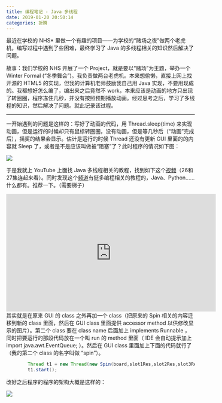```yaml
---
title: 编程笔记 - Java 多线程
date: 2019-01-20 20:50:14
categories: 折腾
---
```


最近在学校的 NHS* 里做一个有趣的项目——为学校的“赌场之夜”做两个老虎机，编写过程中遇到了些困难，最终学习了 Java 的多线程相关的知识然后解决了问题。

<!--more-->

故事：我们学校的 NHS 开展了一个 Project，就是要以“赌场”为主题，举办一个 Winter Formal (“冬季舞会”)。我负责做两台老虎机。本来想偷懒，直接上网上找开源的 HTML5 的实现，但我的计算机老师鼓励我自己用 Java 实现，不要用现成的。我都想好怎么编了，编出来之后竟然不 work，本来应该是动画的地方只出现了转圈圈，程序冻住几秒，并没有按照预期播放动画。经过思考之后，学习了多线程的知识，然后解决了问题。就此记录该过程。

------

一开始遇到的问题是这样的：写好了动画的代码，用 Thread.sleep(time) 来实现动画，但是运行的时候却只有鼠标转圈圈，没有动画，但是等几秒后（“动画”完成后），摇奖的结果会显示。估计是运行的时候 Thread 还没有更新 GUI 里面的的内容就 Sleep 了，或者是不是应该叫做被“阻塞”了？此时程序的情况如下图：

![](https://raw.githubusercontent.com/mgrddsj/PicLib/master/One%20Thread.gif)

于是我就上 YouTube 上面找 Java 多线程相关的教程，找到如下这个[视频](https://youtu.be/VYN-CBtPNiM)（26和27集连起来看）。同时发现这个[频道](https://www.youtube.com/user/thenewboston)有挺多编程相关的教程的，Java、Python……什么都有。推荐一下。（需要梯子）

<iframe width="560" height="315" src="https://www.youtube.com/embed/VYN-CBtPNiM" frameborder="0" allow="accelerometer; autoplay; encrypted-media; gyroscope; picture-in-picture" allowfullscreen></iframe>
其实就是在原来 GUI 的 class 之外再加一个 class（把原来的 Spin 相关的内容迁移到新的 class 里面，然后在 GUI class 里面提供 accessor method 以供修改显示的图片）。第二个 class 要在 class name 后面加上 implements Runnable ，同时把要运行的那段代码放在一个叫 run 的 method 里面（ IDE 会自动提示加上 import java.awt.EventQueue; ）。然后在 GUI class 里面加上下面的代码就行了（我的第二个 class 的名字叫做 “spin”）。

```java
		Thread t1 = new Thread(new Spin(board,slot1Res,slot2Res,slot3Res));
		t1.start();
```

改好之后程序的程序的架构大概是这样的：

![](https://raw.githubusercontent.com/mgrddsj/PicLib/master/Two%20Threads.gif)



[^NHS]: National Honors Society

 